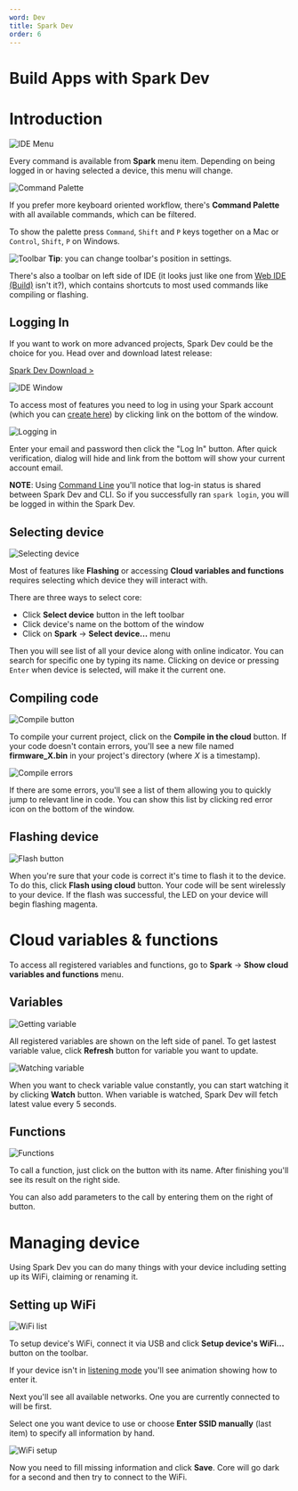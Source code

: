 ```yaml
---
word: Dev
title: Spark Dev
order: 6
---
```


Build Apps with Spark Dev
===

Introduction
===

![IDE Menu]({{assets}}/images/ide-menu.jpg)

Every command is available from **Spark** menu item. Depending on being logged in or having selected a device, this menu will change.

![Command Palette]({{assets}}/images/ide-palette.jpg)

If you prefer more keyboard oriented workflow, there's **Command Palette** with all available commands, which can be filtered.

To show the palette press `Command`, `Shift` and `P` keys together on a Mac or `Control`, `Shift`, `P` on Windows.

![Toolbar]({{assets}}/images/ide-toolbar.jpg)
**Tip**: you can change toolbar's position in settings.

There's also a toolbar on left side of IDE (it looks just like one from [Web IDE (Build)](/build) isn't it?), which contains shortcuts to most used commands like compiling or flashing.

Logging In
---
If you want to work on more advanced projects, Spark Dev could be the choice for you. Head over and download latest release:

[Spark Dev Download >](https://github.com/spark/spark-dev/releases/latest)

![IDE Window]({{assets}}/images/ide-window.jpg)

To access most of features you need to log in using your Spark account (which you can [create here](https://www.spark.io/signup)) by clicking link on the bottom of the window.

![Logging in]({{assets}}/images/ide-log-in.jpg)

Enter your email and password then click the "Log In" button. After quick verification, dialog will hide and link from the bottom will show your current account email.

**NOTE**: Using [Command Line](/cli) you'll notice that log-in status is shared between Spark Dev and CLI. So if you successfully ran `spark login`, you will be logged in within the Spark Dev.

Selecting device
---

![Selecting device]({{assets}}/images/ide-select-core.jpg)

Most of features like **Flashing** or accessing **Cloud variables and functions** requires selecting which device they will interact with.

There are three ways to select core:

* Click **Select device** button in the left toolbar
* Click device's name on the bottom of the window
* Click on **Spark** -> **Select device...** menu

Then you will see list of all your device along with online indicator. You can search for specific one by typing its name. Clicking on device or pressing `Enter` when device is selected, will make it the current one.

Compiling code
---

![Compile button]({{assets}}/images/ide-compile.jpg)

To compile your current project, click on the **Compile in the cloud** button. If your code doesn't contain errors, you'll see a new file named **firmware_X.bin** in your project's directory (where *X* is a timestamp).

![Compile errors]({{assets}}/images/ide-compile-errors.jpg)

If there are some errors, you'll see a list of them allowing you to quickly jump to relevant line in code. You can show this list by clicking red error icon on the bottom of the window.

Flashing device
---

![Flash button]({{assets}}/images/ide-flash.jpg)

When you're sure that your code is correct it's time to flash it to the device. To do this, click **Flash using cloud** button. Your code will be sent wirelessly to your device. If the flash was successful, the LED on your device will begin flashing magenta.

Cloud variables & functions
===

To access all registered variables and functions, go to **Spark** -> **Show cloud variables and functions** menu.

Variables
---

![Getting variable]({{assets}}/images/ide-get-variable.gif)

All registered variables are shown on the left side of panel. To get lastest variable value, click **Refresh** button for variable you want to update.

![Watching variable]({{assets}}/images/ide-watch-variable.gif)

When you want to check variable value constantly, you can start watching it by clicking **Watch** button. When variable is watched, Spark Dev will fetch latest value every 5 seconds.

Functions
---

![Functions]({{assets}}/images/ide-functions.gif)

To call a function, just click on the button with its name. After finishing you'll see its result on the right side.

You can also add parameters to the call by entering them on the right of button.

Managing device
===

Using Spark Dev you can do many things with your device including setting up its WiFi, claiming or renaming it.

Setting up WiFi
---

![WiFi list]({{assets}}/images/ide-wifi-list.jpg)

To setup device's WiFi, connect it via USB and click **Setup device's WiFi...** button on the toolbar.

If your device isn't in [listening mode](/connect/#connecting-your-core-listening-mode) you'll see animation showing how to enter it.

Next you'll see all available networks. One you are currently connected to will be first.

Select one you want device to use or choose **Enter SSID manually** (last item) to specify all information by hand.

![WiFi setup]({{assets}}/images/ide-wifi-save.jpg)

Now you need to fill missing information and click **Save**. Core will go dark for a second and then try to connect to the WiFi.
